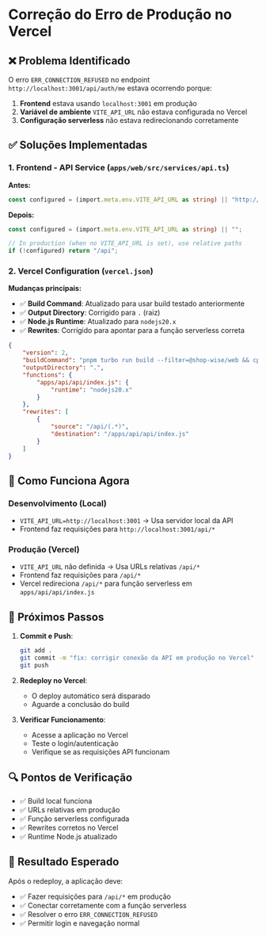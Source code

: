 # Correção do Erro de Produção no Vercel

## ❌ Problema Identificado

O erro `ERR_CONNECTION_REFUSED` no endpoint `http://localhost:3001/api/auth/me` estava ocorrendo porque:

1. **Frontend** estava usando `localhost:3001` em produção
2. **Variável de ambiente** `VITE_API_URL` não estava configurada no Vercel
3. **Configuração serverless** não estava redirecionando corretamente

## ✅ Soluções Implementadas

### 1. Frontend - API Service (`apps/web/src/services/api.ts`)

**Antes:**

```typescript
const configured = (import.meta.env.VITE_API_URL as string) || "http://localhost:3001";
```

**Depois:**

```typescript
const configured = (import.meta.env.VITE_API_URL as string) || "";

// In production (when no VITE_API_URL is set), use relative paths
if (!configured) return "/api";
```

### 2. Vercel Configuration (`vercel.json`)

**Mudanças principais:**

-   ✅ **Build Command**: Atualizado para usar build testado anteriormente
-   ✅ **Output Directory**: Corrigido para `.` (raiz)
-   ✅ **Node.js Runtime**: Atualizado para `nodejs20.x`
-   ✅ **Rewrites**: Corrigido para apontar para a função serverless correta

```json
{
    "version": 2,
    "buildCommand": "pnpm turbo run build --filter=@shop-wise/web && cp -r apps/web/dist/* ./",
    "outputDirectory": ".",
    "functions": {
        "apps/api/api/index.js": {
            "runtime": "nodejs20.x"
        }
    },
    "rewrites": [
        {
            "source": "/api/(.*)",
            "destination": "/apps/api/api/index.js"
        }
    ]
}
```

## 🔄 Como Funciona Agora

### Desenvolvimento (Local)

-   `VITE_API_URL=http://localhost:3001` → Usa servidor local da API
-   Frontend faz requisições para `http://localhost:3001/api/*`

### Produção (Vercel)

-   `VITE_API_URL` não definida → Usa URLs relativas `/api/*`
-   Frontend faz requisições para `/api/*`
-   Vercel redireciona `/api/*` para função serverless em `apps/api/api/index.js`

## 🚀 Próximos Passos

1. **Commit e Push**:

    ```bash
    git add .
    git commit -m "fix: corrigir conexão da API em produção no Vercel"
    git push
    ```

2. **Redeploy no Vercel**:

    - O deploy automático será disparado
    - Aguarde a conclusão do build

3. **Verificar Funcionamento**:
    - Acesse a aplicação no Vercel
    - Teste o login/autenticação
    - Verifique se as requisições API funcionam

## 🔍 Pontos de Verificação

-   ✅ Build local funciona
-   ✅ URLs relativas em produção
-   ✅ Função serverless configurada
-   ✅ Rewrites corretos no Vercel
-   ✅ Runtime Node.js atualizado

## 🎯 Resultado Esperado

Após o redeploy, a aplicação deve:

-   ✅ Fazer requisições para `/api/*` em produção
-   ✅ Conectar corretamente com a função serverless
-   ✅ Resolver o erro `ERR_CONNECTION_REFUSED`
-   ✅ Permitir login e navegação normal

